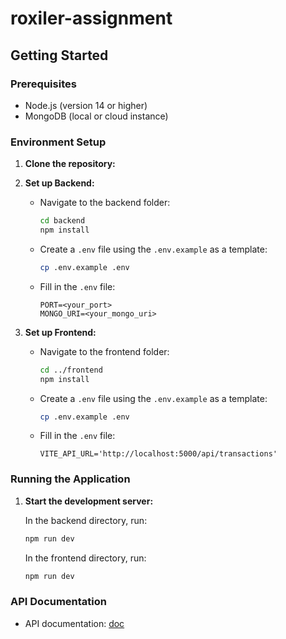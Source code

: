 # roxiler-assignment

## Getting Started

### Prerequisites

- Node.js (version 14 or higher)
- MongoDB (local or cloud instance)

### Environment Setup

1. **Clone the repository:**

2. **Set up Backend:**
   - Navigate to the backend folder:
     ```bash
     cd backend
     npm install
     ```
   - Create a `.env` file using the `.env.example` as a template:
     ```bash
     cp .env.example .env
     ```
   - Fill in the `.env` file:
     ```
     PORT=<your_port>
     MONGO_URI=<your_mongo_uri>
     ```

3. **Set up Frontend:**
   - Navigate to the frontend folder:
     ```bash
     cd ../frontend
     npm install
     ```
   - Create a `.env` file using the `.env.example` as a template:
     ```bash
     cp .env.example .env
     ```
   - Fill in the `.env` file:
     ```
     VITE_API_URL='http://localhost:5000/api/transactions'
     ```

### Running the Application

1. **Start the development server:**

   In the backend directory, run:

   ```bash
   npm run dev
   ```

   In the frontend directory, run:

   ```bash
   npm run dev
   ```

### API Documentation

- API documentation: [doc](./public/api.md)
